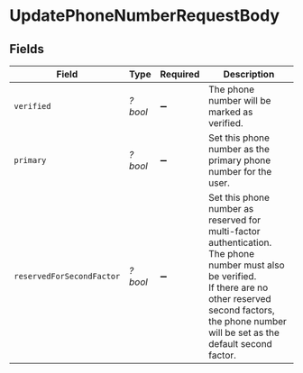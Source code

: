 # UpdatePhoneNumberRequestBody


## Fields

| Field                                                                                                                                                                                                                | Type                                                                                                                                                                                                                 | Required                                                                                                                                                                                                             | Description                                                                                                                                                                                                          |
| -------------------------------------------------------------------------------------------------------------------------------------------------------------------------------------------------------------------- | -------------------------------------------------------------------------------------------------------------------------------------------------------------------------------------------------------------------- | -------------------------------------------------------------------------------------------------------------------------------------------------------------------------------------------------------------------- | -------------------------------------------------------------------------------------------------------------------------------------------------------------------------------------------------------------------- |
| `verified`                                                                                                                                                                                                           | *?bool*                                                                                                                                                                                                              | :heavy_minus_sign:                                                                                                                                                                                                   | The phone number will be marked as verified.                                                                                                                                                                         |
| `primary`                                                                                                                                                                                                            | *?bool*                                                                                                                                                                                                              | :heavy_minus_sign:                                                                                                                                                                                                   | Set this phone number as the primary phone number for the user.                                                                                                                                                      |
| `reservedForSecondFactor`                                                                                                                                                                                            | *?bool*                                                                                                                                                                                                              | :heavy_minus_sign:                                                                                                                                                                                                   | Set this phone number as reserved for multi-factor authentication.<br/>The phone number must also be verified.<br/>If there are no other reserved second factors, the phone number will be set as the default second factor. |